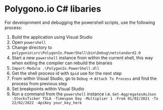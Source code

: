 # Polygono.io C# libaries
For developnment and debugging the powershell scripts, use the following process:
1. Build the application using Visual Studio
2. Open `powershell`
3. Change directory to `polygonio\src\PolygonIo.PowerShell\bin\Debug\netstandard2.0`
4. Start a new `powershell` instance from within the current shell, this way when exiting the compiler can rebuild the binaries
5. `Import-Module .\PolygonIo.PowerShell.dll`
6. Get the shell process id with `$pid` use for the next step
7. From within Visual Studio, go to `Debug` -> `Attach To Process` and find the process from previous step
8. Set breakpoints within Visual Studio
9. Run a command from the `powershell` instance i.e. `Get-AggregatesAsJson -StocksTicker TSLA -Timespan Day -Multiplier 1 -From 01/02/2021 -To 22/02/2022 -ApiKey your_key_here`
